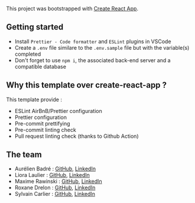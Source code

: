 This project was bootstrapped with [Create React App](https://github.com/facebook/create-react-app).

## Getting started

- Install `Prettier - Code formatter` and `ESLint` plugins in VSCode
- Create a `.env` file similare to the `.env.sample` file but with the variable(s) completed
- Don't forget to use `npm i`, the associated back-end server and a compatible database

## Why this template over create-react-app ?

This template provide :

- ESLint AirBnB/Prettier configuration
- Prettier configuration
- Pre-commit prettifying
- Pre-commit linting check
- Pull request linting check (thanks to Github Action)

## The team

- Aurélien Badré : [GitHub](https://github.com/Aurelien-Bdr), [LinkedIn](https://www.linkedin.com/in/aurelien-badre/)
- Liora Laulier : [GitHub](https://github.com/llaulier), [LinkedIn](https://www.linkedin.com/in/liora-laulier/)
- Maxime Rawinski : [GitHub](https://github.com/MaximePikss), [LinkedIn](https://www.linkedin.com/in/maxime-rawinski/)
- Roxane Drelon : [GitHub](https://github.com/RoxaneDrelon), [LinkedIn](https://www.linkedin.com/in/roxane-drelon/)
- Sylvain Carlier : [GitHub](https://github.com/XSylvainX), [LinkedIn](https://www.linkedin.com/in/sylvain-c-53aa2339/)
